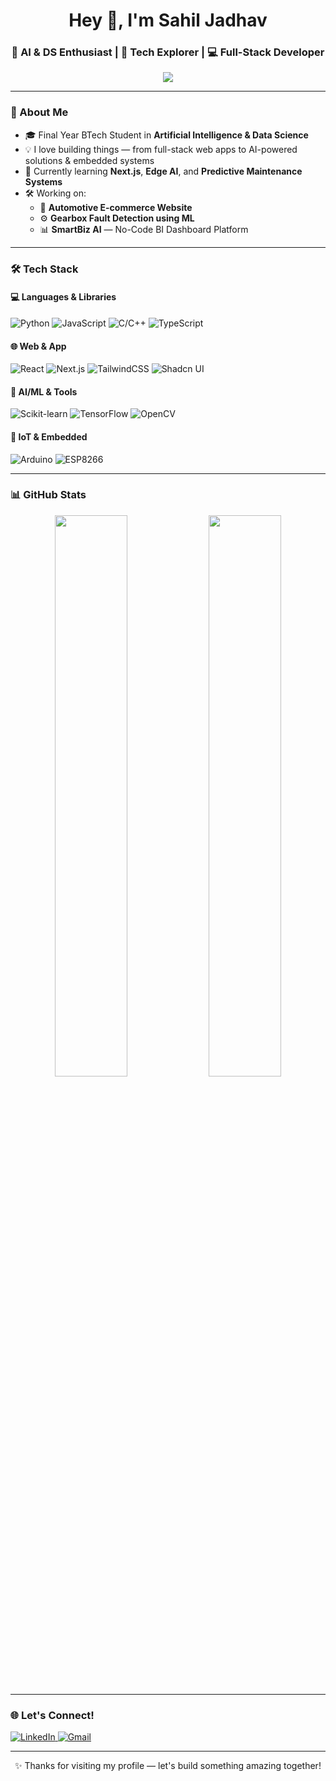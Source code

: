 <h1 align="center">Hey 👋, I'm Sahil Jadhav</h1>
<h3 align="center">🚀 AI & DS Enthusiast | 🧠 Tech Explorer | 💻 Full-Stack Developer</h3>

<p align="center">
  <img src="https://readme-typing-svg.demolab.com/?lines=Final+Year+BTech+Student;AI+%7C+Web+%7C+IoT+Developer;Learning+Never+Stops!&center=true&width=500&height=45">
</p>

---

### 🚀 About Me

- 🎓 Final Year BTech Student in **Artificial Intelligence & Data Science**
- 💡 I love building things — from full-stack web apps to AI-powered solutions & embedded systems
- 🌱 Currently learning **Next.js**, **Edge AI**, and **Predictive Maintenance Systems**
- 🛠 Working on:
  - 🛒 **Automotive E-commerce Website**
  - ⚙️ **Gearbox Fault Detection using ML**
  - 📊 **SmartBiz AI** — No-Code BI Dashboard Platform

---

### 🛠 Tech Stack

#### 💻 Languages & Libraries
![Python](https://img.shields.io/badge/Python-3776AB?style=flat&logo=python&logoColor=white)
![JavaScript](https://img.shields.io/badge/JavaScript-F7DF1E?style=flat&logo=javascript&logoColor=black)
![C/C++](https://img.shields.io/badge/C/C++-00599C?style=flat&logo=cplusplus&logoColor=white)
![TypeScript](https://img.shields.io/badge/TypeScript-3178C6?style=flat&logo=typescript&logoColor=white)

#### 🌐 Web & App
![React](https://img.shields.io/badge/React-61DAFB?style=flat&logo=react&logoColor=black)
![Next.js](https://img.shields.io/badge/Next.js-000000?style=flat&logo=next.js)
![TailwindCSS](https://img.shields.io/badge/Tailwind-38B2AC?style=flat&logo=tailwind-css&logoColor=white)
![Shadcn UI](https://img.shields.io/badge/Shadcn_UI-FF7F50?style=flat)

#### 🧠 AI/ML & Tools
![Scikit-learn](https://img.shields.io/badge/Scikit--learn-F7931E?style=flat&logo=scikitlearn&logoColor=white)
![TensorFlow](https://img.shields.io/badge/TensorFlow-FF6F00?style=flat&logo=tensorflow&logoColor=white)
![OpenCV](https://img.shields.io/badge/OpenCV-5C3EE8?style=flat&logo=opencv&logoColor=white)

#### 🔌 IoT & Embedded
![Arduino](https://img.shields.io/badge/Arduino-00979D?style=flat&logo=arduino&logoColor=white)
![ESP8266](https://img.shields.io/badge/ESP8266-232F3E?style=flat&logo=amazonaws&logoColor=white)

---

### 📊 GitHub Stats

<p align="center">
  <img src="https://github-readme-stats.vercel.app/api?username=Sahilnj143&show_icons=true&theme=tokyonight" width="48%">
  <img src="https://github-readme-streak-stats.herokuapp.com/?user=Sahilnj143&theme=tokyonight" width="48%">
</p>

---

### 🌐 Let's Connect!

<p align="left">
  <a href="https://www.linkedin.com/in/sahil-jadhav-87460a259/" target="_blank">
    <img alt="LinkedIn" src="https://img.shields.io/badge/LinkedIn-blue?style=flat&logo=linkedin">
  </a>
  <a href="mailto:sahilnj143@gmail.com">
    <img alt="Gmail" src="https://img.shields.io/badge/Gmail-D14836?style=flat&logo=gmail&logoColor=white">
  </a>
</p>

---

<p align="center">✨ Thanks for visiting my profile — let's build something amazing together!</p>
